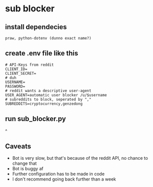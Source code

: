 # sub blocker
## install dependecies
```
praw, python-dotenv (dunno exact name?)
```
## create .env file like this
```
# API-Keys from reddit
CLIENT_ID=
CLIENT_SECRET=
# duh
USERNAME=
PASSWORD=
# reddit wants a descriptive user-agent
USER_AGENT=automatic user blocker /u/$username
# subreddits to block, seperated by ","
SUBREDDITS=cryptocurrency,genzedong
```
## run sub_blocker.py
^
## Caveats
- Bot is very slow, but that's because of the reddit API, no chance to change that
- Bot is buggy af
- Further configuration has to be made in code
- I don't recommend going back further than a week